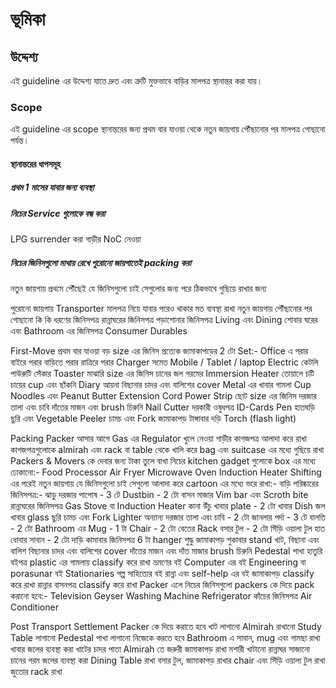 # ভূমিকা

## উদ্দেশ্য

এই guideline এর উদ্দেশ্য যাতে দ্রুত এবং ত্রুটি মুক্তভাবে বাড়ির মালপত্র স্থানান্তর করা যায়।

### Scope

এই guideline এর scope স্থানান্তরের জন্য প্রথম বার যাওয়া থেকে নতুন জায়গায় পৌঁছানোর পর মালপত্র গোছানো পর্যন্ত।

#### স্থানান্তরের ধাপসমূহ

##### প্রথম 1 মাসের যাবার জন্য ব্যবস্থা

##### নিচের Service গুলোকে বন্ধ করা 

LPG surrender করা
গাড়ীর NoC নেওয়া

##### নিচের জিনিসগুলো মাথায় রেখে পুরোনো জায়গাতেই packing করা

নতুন জায়গায় প্রথমে পৌঁছেই যে জিনিসগুলো চাই সেগুলোর জন্য পরে ঠিকভাবে গুছিয়ে রাখার জন্য

পুরোনো জায়গায় 
Transporter মালপত্র নিয়ে যাবার পরেও থাকার মত ব্যবস্থা রাখা
নতুন জায়গায় পৌঁছানোর পর গোছানো
কি কি ধরণের জিনিসপত্র
রান্নাঘরের জিনিসপত্র
পড়াশোনার জিনিসপত্র
Living এবং Dining
শোবার ঘরের এবং Bathroom এর জিনিসপত্র
Consumer Durables

First-Move
প্রথম বার যাওয়া
বড় size এর জিনিস
প্রত্যেক জামাকাপড়ের 2 টো Set:- 
Office এ পরার
বাইরে পরার
বাড়িতে পরার
রাত্রিরে পরার
Charger সমেত Mobile / Tablet / laptop
Electric কেটলি
পাউরুটি সেঁকার Toaster
মাঝারি size এর জিনিস
চানের জল গরমের Immersion Heater
তোয়ালে
চটি
চায়ের cup এবং ছাঁকনি
Diary
আয়না
বিছানার চাদর এবং বালিশের cover
Metal এর খাবার গামলা
Cup Noodles এবং Peanut Butter
Extension Cord
Power Strip
ছোট size এর জিনিস
দরজার তালা এবং চাবি
দাঁতের মাজন এবং brush
চিরুনি
Nail Cutter
দরকারী ওষুধপত্র
ID-Cards
Pen
হাতঘড়ি
ছুরি এবং Vegetable Peeler
চামচ এবং Fork
জামাকাপড় টাঙ্গাবার দড়ি
Torch (flash light)

Packing
Packer আসার আগে
Gas এর Regulator খুলে নেওয়া
গাড়ীর কাগজপত্র আলাদা করে রাখা
কাগজপত্রগুলোকে almirah এবং rack বা table থেকে খালি করে bag এবং suitcase এর মধ্যে গুছিয়ে রাখা
Packers & Movers কে দেবার জন্য টাকা তুলে বাখা
নিচের kitchen gadget গুলোকে box এর মধ্যে ঢোকানো:- 
Food Processor
Air Fryer
Microwave Oven
Induction Heater
Shifting এর পরেই নতুন জায়গায় যে জিনিসগুলো চাই সেগুলো আলাদা করে cartoon এর মধ্যে ভরে রাখা:- 
বাড়ি পরিষ্কারের জিনিসপত্র:- 
ঝাড়ু
দরজার পাপোষ - 3 টে
Dustbin - 2 টো
বাসন মাজার Vim bar এবং Scroth bite
রান্নাঘরের জিনিসপত্র 
Gas Stove বা Induction Heater
কানা উঁচু খাবার plate - 2 টো
খাবার Dish
জল খাবার glass
ছুরি
চামচ এবং Fork
Lighter
অন্যান্য 
দরজার তালা এবং চাবি - 2 টো
জানলার পর্দা - 3 টে
বালতি - 2 টো
Bathroom এর Mug - 1 টা
Chair - 2 টো
বেতের Rack
বসার টুল - 2 টো
সিঁড়ি ওয়ালা টুল
হাত ধোবার সাবান - 2 টো
দাড়ি কামাবার জিনিসপত্র
6 টা hanger শুদ্ধু জামাকাপড় শুকাবার stand
খাট, বিছানা এবং বালিশ
বিছানার চাদর এবং বালিশের cover
দাঁতের মাজন এবং দাঁত মাজার brush
চিরুনি
Pedestal পাখা
হাতুরি
বইপত্র plastic এর গামলায় classify করে রাখা 
ভ্রমণের বই
Computer এর বই
Engineering বা porasunar বই
Stationaries
গল্প সাহিত্যের বই
রান্না এবং self-help এর বই
জামাকাপড় classify করে রাখা
রান্নার বাসনপত্র classify করে রাখা
Packer এলে
নিচের জিনিসগুলো packers কে দিয়ে pack করানো হবে:- 
Television
Geyser
Washing Machine
Refrigerator
কাঁচের জিনিসপত্র
Air Conditioner

Post Transport Settlement
Packer কে দিয়ে করাতে হবে
খাট লাগানো
Almirah রাখানো
Study Table লাগানো
Pedestal পাখা লাগানো
নিজেকে করতে হবে
Bathroom এ সাবান, mug এবং গামছা রাখা
খাবার জলের ব্যবস্থা করা
খাটের চাদর পাতা
Almirah তে জরুরী জামাকাপড় রাখা
মশারী খাটানো
রান্নাঘর সাজানো
চানের গরম জলের ব্যবস্থা করা
Dining Table রাখা
বসার টুল, জামাকাপড় রাখার chair এবং সিঁড়ি ওয়ালা টুল রাখা
জুতোর rack রাখা
